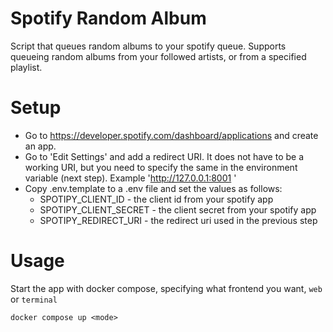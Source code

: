 # Spotify Random Album 

Script that queues random albums to your spotify queue. 
Supports queueing random albums from your followed artists, or from a specified
playlist.

# Setup
- Go to https://developer.spotify.com/dashboard/applications and create an app.
- Go to 'Edit Settings' and add a redirect URI. It does not have to be a working
URI, but you need to specify the same in the environment variable (next step). 
Example 'http://127.0.0.1:8001 '
- Copy .env.template to a .env file and set the values as follows: 
    - SPOTIPY_CLIENT_ID - the client id from your spotify app
    - SPOTIPY_CLIENT_SECRET - the client secret from your spotify app
    - SPOTIPY_REDIRECT_URI - the redirect uri used in the previous step

# Usage
Start the app with docker compose, specifying what frontend you want, `web` or
`terminal`

`docker compose up <mode>`
